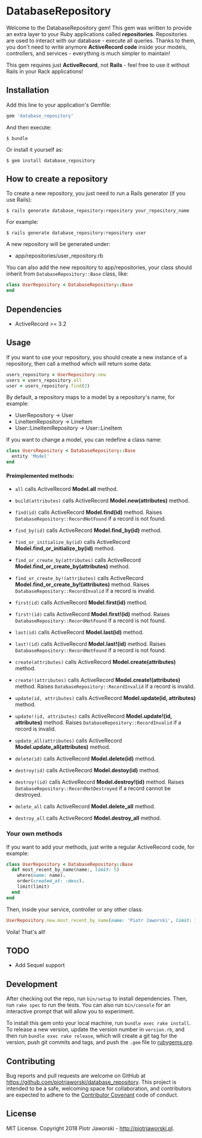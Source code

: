# DatabaseRepository

Welcome to the DatabaseRepository gem!
This gem was written to provide an extra layer to your Ruby applications called **repositories**.
Repositories are used to interact with our database - execute all queries.
Thanks to them, you don't need to write anymore **ActiveRecord code** inside your models, controllers, and services - everything is much simpler to maintain!

This gem requires just **ActiveRecord**, not **Rails** - feel free to use it without Rails in your Rack applications!

## Installation

Add this line to your application's Gemfile:

```ruby
gem 'database_repository'
```

And then execute:

    $ bundle

Or install it yourself as:

    $ gem install database_repository

## How to create a repository

To create a new repository, you just need to run a Rails generator (if you use Rails):

    $ rails generate database_repository:repository your_repository_name

For example:

    $ rails generate database_repository:repository user

A new repository will be generated under:
- app/repositories/user_repository.rb

You can also add the new repository to app/repositories, your class should inherit from `DatabaseRepository::Base` class, like:
```ruby
class UserRepository < DatabaseRepository::Base
end
```

## Dependencies

- ActiveRecord >= 3.2

## Usage

If you want to use your repository, you should create a new instance of a repository, then call a method which will return some data:
```ruby
users_repository = UserRepository.new
users = users_repository.all
user = users_repository.find(2)
```

By default, a repository maps to a model by a repository's name, for example:
- UserRepository -> User
- LineItemRepository -> LineItem
- User::LineItemRepository -> User::LineItem

If you want to change a model, you can redefine a class name:
```ruby
class UsersRepository < DatabaseRepository::Base
  entity 'Model'
end
```

#### Preimplemented methods:
- `all`
calls ActiveRecord **Model.all** method.

- `build(attributes)`
calls ActiveRecord **Model.new(attributes)** method.

- `find(id)`
calls ActiveRecord **Model.find(id)** method.
Raises `DatabaseRepository::RecordNotFound` if a record is not found.

- `find_by(id)`
calls ActiveRecord **Model.find_by(id)** method.

- `find_or_initialize_by(id)`
calls ActiveRecord **Model.find_or_initialize_by(id)** method.

- `find_or_create_by(attributes)`
calls ActiveRecord **Model.find_or_create_by(attributes)** method.

- `find_or_create_by!(attributes)`
calls ActiveRecord **Model.find_or_create_by!(attributes)** method. Raises `DatabaseRepository::RecordInvalid` if a record is invalid.

- `first(id)`
calls ActiveRecord **Model.first(id)** method.

- `first!(id)`
calls ActiveRecord **Model.first!(id)** method.
Raises `DatabaseRepository::RecordNotFound` if a record is not found.

- `last(id)`
calls ActiveRecord **Model.last(id)** method.

- `last!(id)`
calls ActiveRecord **Model.last!(id)** method.
Raises `DatabaseRepository::RecordNotFound` if a record is not found.

- `create(attributes)`
calls ActiveRecord **Model.create(attributes)** method.

- `create!(attributes)`
calls ActiveRecord **Model.create!(attributes)** method.
Raises `DatabaseRepository::RecordInvalid` if a record is invalid.

- `update(id, attributes)`
calls ActiveRecord **Model.update(id, attributes)** method.

- `update!(id, attributes)`
calls ActiveRecord **Model.update!(id, attributes)** method.
Raises `DatabaseRepository::RecordInvalid` if a record is invalid.

- `update_all(attributes)`
calls ActiveRecord **Model.update_all(attributes)** method.

- `delete(id)`
calls ActiveRecord **Model.delete(id)** method.

- `destroy(id)`
calls ActiveRecord **Model.destoy(id)** method.

- `destroy!(id)`
calls ActiveRecord **Model.destroy!(id)** method.
Raises `DatabaseRepository::RecordNotDestroyed` if a record cannot be destroyed.

- `delete_all`
calls ActiveRecord **Model.delete_all** method.

- `destroy_all`
calls ActiveRecord **Model.destroy_all** method.

### Your own methods

If you want to add your methods, just write a regular ActiveRecord code, for example:
```ruby
class UserRepository < DatabaseRepository::Base
  def most_recent_by_name(name:, limit: 5)
    where(name: name).
    order(created_at: :desc).
    limit(limit)
  end
end
```

Then, inside your service, controller or any other class:
```ruby
UserRepository.new.most_recent_by_name(name: 'Piotr Jaworski', limit: 10)
```

Voila! That's all!

## TODO

- Add Sequel support

## Development

After checking out the repo, run `bin/setup` to install dependencies. Then, run `rake spec` to run the tests. You can also run `bin/console` for an interactive prompt that will allow you to experiment.

To install this gem onto your local machine, run `bundle exec rake install`. To release a new version, update the version number in `version.rb`, and then run `bundle exec rake release`, which will create a git tag for the version, push git commits and tags, and push the `.gem` file to [rubygems.org](https://rubygems.org).

## Contributing

Bug reports and pull requests are welcome on GitHub at https://github.com/piotrjaworski/database_repository. This project is intended to be a safe, welcoming space for collaboration, and contributors are expected to adhere to the [Contributor Covenant](http://contributor-covenant.org) code of conduct.

## License
MIT License. Copyright 2018 Piotr Jaworski - http://piotrjaworski.pl.
